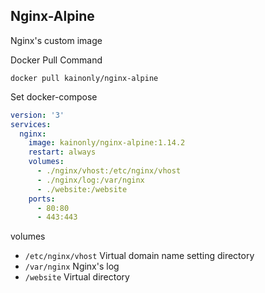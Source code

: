 ## Nginx-Alpine

Nginx's custom image

Docker Pull Command

```shell
docker pull kainonly/nginx-alpine
```

Set docker-compose

```yaml
version: '3'
services:
  nginx:
    image: kainonly/nginx-alpine:1.14.2
    restart: always
    volumes:
      - ./nginx/vhost:/etc/nginx/vhost
      - ./nginx/log:/var/nginx
      - ./website:/website
    ports:
      - 80:80
      - 443:443
```

volumes

- `/etc/nginx/vhost` Virtual domain name setting directory
- `/var/nginx` Nginx's log
- `/website` Virtual directory